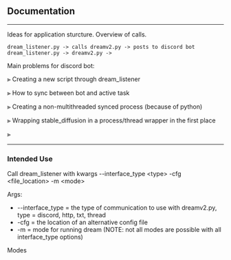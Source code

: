 ## Documentation
***
Ideas for application sturcture. Overview of calls.
    
    dream_listener.py -> calls dreamv2.py -> posts to discord bot 
    dream_listener.py -> dreamv2.py -> 


Main problems for discord bot:


⪢ Creating a new script through dream_listener

⪢ How to sync between bot and active task

⪢ Creating a non-multithreaded synced process (because of python)

⪢ Wrapping stable_diffusion in a process/thread wrapper in the first place 

⪢ 

***
### Intended Use 
Call dream_listener with kwargs --interface_type \<type> -cfg \<file_location> -m \<mode> 

Args:

* --interface_type = the type of communication to use with dreamv2.py, type = discord, http, txt, thread
* -cfg = the location of an alternative config file
* -m = mode for running dream (NOTE: not all modes are possible with all interface_type options)

Modes



    